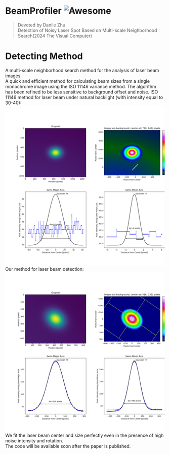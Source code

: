 # BeamProfiler ![Awesome](https://cdn.jsdelivr.net/gh/sindresorhus/awesome@d7305f38d29fed78fa85652e3a63e154dd8e8829/media/badge.svg)  
> Devoted by Danile Zhu  
> Detection of Noisy Laser Spot Based on Multi-scale Neighborhood Search(2024 The Visual Computer)  
# Detecting Method
A multi-scale neighborhood search method for the analysis of laser beam images.  
A quick and efficient method for calculating beam sizes from a single monochrome image using the ISO 11146 variance method. The algorithm has been refined to be less sensitive to background offset and noise.
ISO 11146 method for laser beam under natural backlight (with intensity equal to 30-40):  
<img src="https://github.com/momotaaa/BeamProfiler/blob/main/ISO_Method.png" width="550px">  
Our method for laser beam detection:  
<img src="https://github.com/momotaaa/BeamProfiler/blob/main/Our_result.png" width="550px">  
We fit the laser beam center and size perfectly even in the presence of high noise intensity and rotation.  
The code will be available soon after the paper is published.

